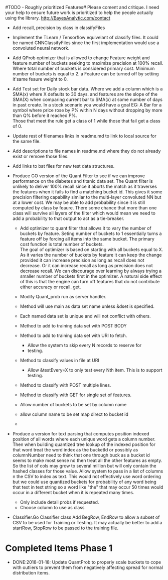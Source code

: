 #TODO - Roughly prioritized Features#
Please coment and critique.  I need your help to ensure
future work is prioritized to help the people actually 
using the library.  http://BayesAnalytic.com/contact




* Add recall, precision by class in classifyFiles

* Implement the TLearn / Tensorflow equivelant of
  classify files.  It could be named CNNClassifyFiles
  since the first implementation would use a convoluted
  neural network.

* Add QProb optimizer that is allowed to change Feature
  weight and feature number of buckets seeking to maximize
  precision at 100% recall. Where total number of buckets
  is considered primary cost.  Minimum number of buckets is
  equal to 2.  a Feature can be turned off by setting it'same
  feaure weight to 0. 

* Add Test set for Daily stock bar data.  Where we add a 
  column which is a SMA(x) where X defaults to 30 days.
  and features are the slope of the SMA(X) when comparing
  current bar to SMA(x) at some number of days in past
  create.  In a stock scenario  you would have a goal EG:
  A Bar for a symbol where price rose by P% within N days 
  without dropping by more than Q% before it reached P%.  
  Those that meet the rule get a class of 1 while those 
  that fail get a class of 0.   
  
* Update rest of filenames links in readme.md to link to
  local source for the same file. 
  
* Add descriptions to file names in readme.md where they do 
  not already exist or remove those files.
  
* Add links to bat files for new test data structures. 
  
* Produce GO version of the Quant Filter to see if we can improve
  performance on the diabetes and titanic data set.  The Quant filter 
  is unlikely to deliver 100% recall since it aborts the match as it
  traverses the features when it fails to find a matching bucket id.
  This gives it some precision filtering capability similar to the 
  multi-layer convoluted NN but at a lower cost.  We may be able to 
  add probability since it is still computed by class by feaure. 
  There some chance that more than one class will survive all layers
  of the filter which would mean we need to add a probability to that
  output to act as a tie-breaker. 
  - Add optimizer to quant filter that allows it to 
    vary the number of buckets by feature.  Seting 
    number of buckets to 1 essentially turns a feature
    off by forcing all items into the same bucket. The 
    primary cost function is total number of buckets.  
    The goal of optimizer is based on starting with all
    buckets equal to X.  As it varies the number of buckets
    by feature it can keep the change provided it can 
    increase precision as long as recall does not
    decrease. Or it can increase recall as long as precision does
    not decrease recall.  We can discourage over learning by always
    trying a smaller number of buckets first in the optimizer. 
    A natural side effect of this is that the engine can turn off
    features that do not contribute either accuracy or recall.
    get. 
    

  * Modify Quant_prob run as server handler. 
  * Method will use main as data set name unless &dset is specified.
  * Each named data set is unique and will not conflict with others.
  * Method to add to training data set with POST BODY
  * Method to add to training data set with URI to fetch.
    * Allow the system to skip every N records to reserve for 
    * testing.
  * Method to classify values in file at URI 
    * Allow &testEvery=X to only test every Nth
      item.  This is to support testing.     
  * Method to classify with POST multiple lines.
  * Method to classify with GET for single set of features.
  * Allow number of buckets to be set by column name
  * allow column name to be set map direct to bucket id

  *    
* Produce a version for text parsing that computes position
    indexed position of all words where each unique word gets 
    a column number.   Then when building quantized tree 
    lookup of the indexed position for that word  treat the word 
    index as the bucketId or possibly as columnNumber need to think
    that one through buck as a bucket id seems to make most sense
    nd then 
    treat all the other features as empty. So the list of cols
    may grow to several million but will only contain the hashed
    classes for those value. Allow system to pass in a list
    of columns n the CSV to index as text.  This would not 
    effectively use word ordering but we could use quantized buckets
    for probability of any word being that text in text string so
    a word like "the" that may occur 50 times would occur in a different
    bucket when it is repeated many times. 
  * Only include detail probs if requested.
  * Choose column to use as class

* Classifier.Go Classifier class Add BegRow, EndRow to allow a 
  subset of CSV to be used for Training or Testing.  It may actually
  be better to add a startRow, StopRow to be passed to the training 
  file. 
  
# Completed Items Phase 1 #

  * DONE:2018-01-18: Update QuantProb to properly scale buckets to 
    cope with outliers to prevent them from negatively affecting 
    spread for normal distribution items.

  